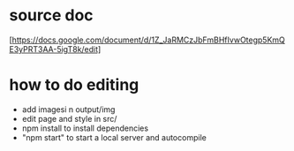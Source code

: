 # source doc
[https://docs.google.com/document/d/1Z_JaRMCzJbFmBHfIvwOtegp5KmQE3yPRT3AA-5igT8k/edit]
# how to do editing
- add imagesi n output/img
- edit page and style in src/
- npm install to install dependencies
- "npm start" to start a local server and autocompile
